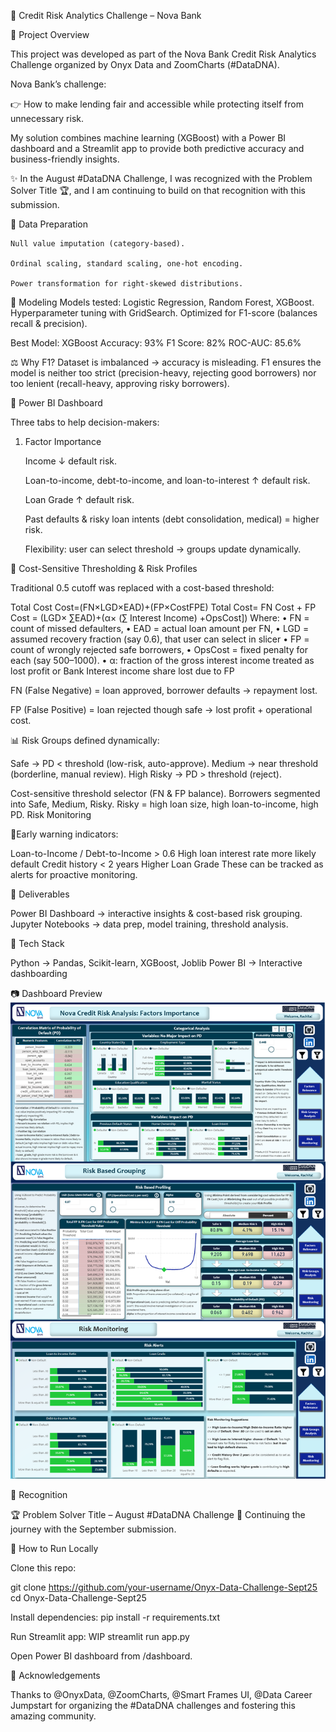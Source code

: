 📌 Credit Risk Analytics Challenge – Nova Bank


🔹 Project Overview

This project was developed as part of the Nova Bank Credit Risk Analytics Challenge organized by Onyx Data and ZoomCharts (#DataDNA).

Nova Bank’s challenge:

👉 How to make lending fair and accessible while protecting itself from unnecessary risk.

My solution combines machine learning (XGBoost) with a Power BI dashboard and a Streamlit app to provide both predictive accuracy and business-friendly insights.

✨ In the August #DataDNA Challenge, I was recognized with the Problem Solver Title 🏆, and I am continuing to build on that recognition with this submission.


🔹 Data Preparation

    Null value imputation (category-based).
    
    Ordinal scaling, standard scaling, one-hot encoding.
    
    Power transformation for right-skewed distributions.

🔹 Modeling
Models tested: Logistic Regression, Random Forest, XGBoost.
Hyperparameter tuning with GridSearch.
Optimized for F1-score (balances recall & precision).

Best Model: XGBoost
Accuracy: 93%
F1 Score: 82%
ROC-AUC: 85.6%

⚖️ Why F1?
Dataset is imbalanced → accuracy is misleading. F1 ensures the model is neither too strict (precision-heavy, rejecting good borrowers) nor too lenient (recall-heavy, approving risky borrowers).

📌 Power BI Dashboard

Three tabs to help decision-makers:
1) Factor Importance

    Income ↓ default risk.
   
    Loan-to-income, debt-to-income, and loan-to-interest ↑ default risk.
   
    Loan Grade ↑ default risk.
   
    Past defaults & risky loan intents (debt consolidation, medical) = higher risk.
   
    Flexibility: user can select threshold → groups update dynamically.

🔹 Cost-Sensitive Thresholding & Risk Profiles

Traditional 0.5 cutoff was replaced with a cost-based threshold:

Total Cost
Cost=(FN×LGD×EAD)+(FP×CostFPE)
Total Cost= FN Cost + FP Cost = (LGD× ∑EAD)+(α× (∑ Interest Income) +OpsCost])
Where:
•	FN = count of missed defaulters,
•	EAD = actual loan amount per FN,
•	LGD = assumed recovery fraction (say 0.6), that user can select in slicer
•	FP = count of wrongly rejected safe borrowers,
•	OpsCost = fixed penalty for each (say $500–$1000).
• α: fraction of the gross interest income treated as lost profit or Bank Interest income share lost due to FP

FN (False Negative) = loan approved, borrower defaults → repayment lost.

FP (False Positive) = loan rejected though safe → lost profit + operational cost.


📊 Risk Groups defined dynamically:

Safe → PD < threshold (low-risk, auto-approve).
Medium → near threshold (borderline, manual review).
High Risky → PD > threshold (reject).

Cost-sensitive threshold selector (FN & FP balance).
Borrowers segmented into Safe, Medium, Risky.
Risky = high loan size, high loan-to-income, high PD.
Risk Monitoring

🔹Early warning indicators:

Loan-to-Income / Debt-to-Income > 0.6
High loan interest rate more likely default
Credit history < 2 years
Higher Loan Grade
These can be tracked as alerts for proactive monitoring.


🔹 Deliverables

Power BI Dashboard → interactive insights & cost-based risk grouping.
Jupyter Notebooks → data prep, model training, threshold analysis.


🔹 Tech Stack

Python → Pandas, Scikit-learn, XGBoost, Joblib
Power BI → Interactive dashboarding


📷 Dashboard Preview ![Dashboard Preview](Nova_Bank_Credit_Analysis.png)

🔹 Recognition

🏆 Problem Solver Title – August #DataDNA Challenge
🙌 Continuing the journey with the September submission.


🔹 How to Run Locally

Clone this repo:

git clone https://github.com/your-username/Onyx-Data-Challenge-Sept25
cd Onyx-Data-Challenge-Sept25



Install dependencies:
pip install -r requirements.txt


Run Streamlit app: WIP streamlit run app.py


Open Power BI dashboard from /dashboard.

🔹 Acknowledgements

Thanks to @OnyxData, @ZoomCharts, @Smart Frames UI, @Data Career Jumpstart for organizing the #DataDNA challenges and fostering this amazing community.
